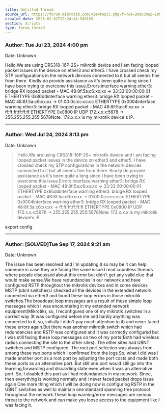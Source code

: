 ```yaml
---
title: Untitled Thread
source_url: https://forum.mikrotik.com/viewtopic.php?f=7&t=209500&p=1097608#p1097608
crawled_date: 2025-02-02T22:24:43.549165
section: Scripts
type: forum_thread
---
```


### Author: Tue Jul 23, 2024 4:00 pm
Date: Unknown

Hello,We are using CRS318-16P-2S+ mikrotik device and I am facing looped packet issues in the device on ether3 and ether5. I have crossed check my STP configurations in the network devices connected to it but all seems fine from there. Kindly do provide assistance as it's been quite a long since I have been trying to overcome this issue.Errors:interface warning   ether3: bridge RX looped packet - MAC 48:8f:5a:c6:xx:xx -> 33:33:00:00:00:01 ETHERTYPE 0x86ddinterface warning   ether3: bridge RX looped packet - MAC 48:8f:5a:c6:xx:xx -> 01:00:0c:cc:cc:cc ETHERTYPE 0x0004interface warning   ether3: bridge RX looped packet - MAC 48:8f:5a:c6:xx:xx -> ff:ff:ff:ff:ff:ff ETHERTYPE 0x0800 IP UDP 172.x.x.x:5678 -> 255.255.255.255:5678Note: 172.x.x.x is my mikrotik device's IP.


---
### Author: Wed Jul 24, 2024 8:13 pm
Date: Unknown

> Hello,We are using CRS318-16P-2S+ mikrotik device and I am facing looped packet issues in the device on ether3 and ether5. I have crossed check my STP configurations in the network devices connected to it but all seems fine from there. Kindly do provide assistance as it's been quite a long since I have been trying to overcome this issue.Errors:interface warning   ether3: bridge RX looped packet - MAC 48:8f:5a:c6:xx:xx -> 33:33:00:00:00:01 ETHERTYPE 0x86ddinterface warning   ether3: bridge RX looped packet - MAC 48:8f:5a:c6:xx:xx -> 01:00:0c:cc:cc:cc ETHERTYPE 0x0004interface warning   ether3: bridge RX looped packet - MAC 48:8f:5a:c6:xx:xx -> ff:ff:ff:ff:ff:ff ETHERTYPE 0x0800 IP UDP 172.x.x.x:5678 -> 255.255.255.255:5678Note: 172.x.x.x is my mikrotik device's IP.

export config


---
### Author: [SOLVED]Tue Sep 17, 2024 9:21 am
Date: Unknown

The issue has been resolved and I'm updating it so may be it can help someone in case they are facing the same issue.I read countless threads where people discussed about this error but didn't get any valid clue that would make sense.We have redundancies in our network and have configured RSTP throughout the mikrotik devices and in some devices MSTP (ubnt switches).I checked all the devices in the extended network connected via ether3 and found these loop errors in those mikrotik switches.The broadcast loop messages are a result of these simple loop messages which I was encountering in my extended network equipment(Mikrotik), so, I reconfigured one of my mikrotik switches in a correct way (It was configured before me and hardly anything was connected to it, so, initially I didn't pay much attention to it) and never faced these errors again.But there was another mikrotik switch which had redundancies and RSTP was configured and it was correctly configured but I was still facing these loop messages on two of my ports(Both had wireless radios connecting the site to the other sites). The other sites had UBNT switches and MSTP configured. The root port selection was always from among these two ports which I confirmed from the logs.So, what I did was I made another port as a root port by adjusting the port costs and made both these ports as an alternative port. But still one port would still go into the learning,forwarding and discarding state even when it was an alternative port. So, I disabled this port as I had redundancies in my network. Since, then everything is working normally and I never faced packet drops issue again.One more thing which I will be doing now is configuring RSTP in the UBNT switches as well to maintain one standard spanning tree protocol throughout the network.These loop warning/error messages are serious threat to the network and can make you loose access to the equipment like I was facing it.


